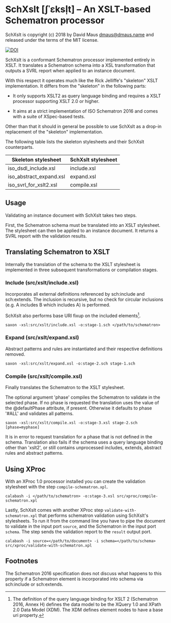 # SchXslt [ʃˈɛksl̩t] – An XSLT-based Schematron processor

SchXslt is copyright (c) 2018 by David Maus <dmaus@dmaus.name> and
released under the terms of the MIT license.

[![DOI](https://zenodo.org/badge/157821911.svg)](https://zenodo.org/badge/latestdoi/157821911)

SchXslt is a conformant Schematron processor implemented entirely in
XSLT. It translates a Schematron schema into a XSL transformation that
outputs a SVRL report when applied to an instance document.

With this respect it operates much like the Rick Jelliffe's "skeleton"
XSLT implementation. It differs from the "skeleton" in the following
parts:

  * It only supports XSLT2 as query language binding and requires a
    XSLT processor supporting XSLT 2.0 or higher.

  * It aims at a strict implementation of ISO Schematron 2016 and
    comes with a suite of XSpec-based tests.

Other than that it should in general be possible to use SchXslt as a
drop-in replacement of the "skeleton" implementation. 

The following table lists the skeleton stylesheets and their SchXslt
counterparts.

<table>
  <thead>
    <tr>
      <th>Skeleton stylesheet</th>
      <th>SchXslt stylesheet</th>
    </tr>
  </thead>
  <tbody>
    <tr>
      <td>iso_dsdl_include.xsl</td>
      <td>include.xsl</td>
    </tr>
    <tr>
      <td>iso_abstract_expand.xsl</td>
      <td>expand.xsl</td>
    </tr>
    <tr>
      <td>iso_svrl_for_xslt2.xsl</td>
      <td>compile.xsl</td>
    </tr>
  </tbody>
</table>

## Usage

Validating an instance document with SchXslt takes two steps.

First, the Schematron schema must be translated into an XSLT
stylesheet. The stylesheet can then be applied to an instance
document. It returns a SVRL report with the validation results.

## Translating Schematron to XSLT

Internally the translation of the schema to the XSLT stylesheet is
implemented in three subsequent transformations or compilation stages.

### Include (src/xslt/include.xsl)

Incorporates all external definitions referenced by sch:include and
sch:extends. The inclusion is recursive, but no check for circular
inclusions (e.g. A includes B which includes A) is performed.

SchXslt also performs base URI fixup on the included elements[^1].

```
saxon -xsl:src/xslt/include.xsl -o:stage-1.sch </path/to/schematron>
```

### Expand (src/xslt/expand.xsl)

Abstract patterns and rules are instantiated and their respective
definitions removed.

```
saxon -xsl:src/xslt/expand.xsl -o:stage-2.sch stage-1.sch
```

### Compile (src/xslt/compile.xsl)

Finally translates the Schematron to the XSLT stylesheet.

The optional argument 'phase' compiles the Schematron to validate in
the selected phase. If no phase is requested the translation uses the
value of the @defaultPhase attribute, if present. Otherwise it
defaults to phase '#ALL' and validates all patterns.

```
saxon -xsl:src/xslt/compile.xsl -o:stage-3.xsl stage-2.sch [phase=myphase]
```

It is in error to request translation for a phase that is not defined
in the schema. Translation also fails if the schema uses a query
language binding other than 'xslt2', or still contains unprocessed
includes, extends, abstract rules and abstract patterns.

## Using XProc

With an XProc 1.0 processor installed you can create the validation
stylesheet with the step ```compile-schematron.xpl```.

```
calabash -i </path/to/schematron> -o:stage-3.xsl src/xproc/compile-schematron.xpl
```

Lastly, SchXslt comes with another XProc step
```validate-with-schematron.xpl``` that performs schematron validation
using SchXslt's stylesheets. To run it from the command line you have
to pipe the document to validate in the input port ```source```, and
the Schematron in the input port ```schema```. The step sends the
validation report to the ```result``` output port.

```
calabash -i source=</path/to/document> -i schema=</path/to/schema> src/xproc/validate-with-schematron.xpl
```

## Footnotes

[^1]: The definition of the query language binding for XSLT 2 (Schematron
2016, Annex H) defines the data model to be the XQuery 1.0 and XPath 2.0
Data Model (XDM). The XDM defines element nodes to have a base uri
property.

The Schematron 2016 specification does not discuss what happens to this
property if a Schematron element is incorporated into schema via
sch:include or sch:extends.
